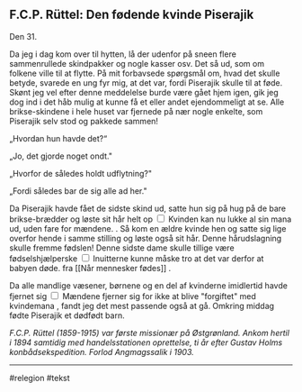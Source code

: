            
## F.C.P. Rüttel: Den fødende kvinde Piserajik

Den 31.

Da jeg i dag kom over til hytten, lå der udenfor på sneen flere sammenrullede skindpakker og nogle kasser osv. Det så ud, som om folkene ville til at flytte. På mit forbavsede spørgsmål om, hvad det skulle betyde, svarede en ung fyr mig, at det var, fordi Piserajik skulle til at føde. Skønt jeg vel efter denne meddelelse burde være gået hjem igen, gik jeg dog ind i det håb mulig at kunne få et eller andet ejendommeligt at se. Alle brikse-skindene i hele huset var fjernede på nær nogle enkelte, som Piserajik selv stod og pakkede sammen!

„Hvordan hun havde det?“

„Jo, det gjorde noget ondt."

„Hvorfor de således holdt udflytning?"

„Fordi således bar de sig alle ad her."

Da Piserajik havde fået de sidste skind ud, satte hun sig på hug på de bare brikse-brædder og <label class="ob-comment" title="" style=""> løste sit hår helt op <input type="checkbox"> <span style=""> Kvinden kan nu lukke al sin mana ud, uden fare for mændene. </span></label>. Så kom en ældre kvinde hen og satte sig lige overfor hende i samme stilling og løste også sit hår. Denne hårudslagning skulle fremme fødslen! Denne sidste dame skulle tillige være <label class="ob-comment" title="" style=""> fødselshjælperske <input type="checkbox"> <span style=""> Inuitterne kunne måske tro at det var derfor at babyen døde. fra [[Når mennesker fødes]] </span></label>.

<label class="ob-comment" title="" style=""> Da alle mandlige væsener, børnene og en del af kvinderne imidlertid havde fjernet sig <input type="checkbox"> <span style=""> Mændene fjerner sig for ikke at blive "forgiftet" med kvindemana </span></label>, fandt jeg det mest passende også at gå. Omkring middag fødte Piserajik et dødfødt barn.

_F.C.P. Rüttel (1859-1915) var første missionær på Østgrønland. Ankom hertil i 1894 samtidig med handelsstationen oprettelse, ti år efter Gustav Holms konbådsekspedition. Forlod Angmagssalik i 1903._

---
#relegion 
#tekst 